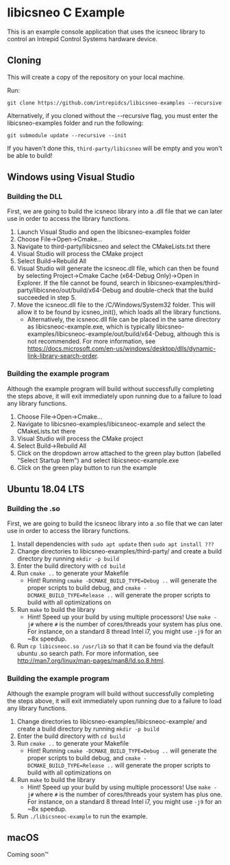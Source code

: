# libicsneo C Example

This is an example console application that uses the icsneoc library to control an Intrepid Control Systems hardware device.

## Cloning
This will create a copy of the repository on your local machine.

Run:
```shell
git clone https://github.com/intrepidcs/libicsneo-examples --recursive
```

Alternatively, if you cloned without the --recursive flag, you must enter the libicsneo-examples folder and run the following:
```shell
git submodule update --recursive --init 
```
If you haven't done this, `third-party/libicsneo` will be empty and you won't be able to build!

## Windows using Visual Studio

### Building the DLL
First, we are going to build the icsneoc library into a .dll file that we can later use in order to access the library functions.
1. Launch Visual Studio and open the libicsneo-examples folder
2. Choose File->Open->Cmake...
3. Navigate to third-party/libicsneo and select the CMakeLists.txt there
4. Visual Studio will process the CMake project
5. Select Build->Rebuild All
6. Visual Studio will generate the icsneoc.dll file, which can then be found by selecting Project->Cmake Cache (x64-Debug Only)->Open in Explorer. If the file cannot be found, search in libicsneo-examples/third-party/libicsneo/out/build/x64-Debug and double-check that the build succeeded in step 5.
7. Move the icsneoc.dll file to the /C/Windows/System32 folder. This will allow it to be found by icsneo_init(), which loads all the library functions.
    * Alternatively, the icsneoc.dll file can be placed in the same directory as libicsneoc-example.exe, which is typically libicsneo-examples/libicsneoc-example/out/build/x64-Debug, although this is not recommended. For more information, see https://docs.microsoft.com/en-us/windows/desktop/dlls/dynamic-link-library-search-order.

### Building the example program
Although the example program will build without successfully completing the steps above, it will exit immediately upon running due to a failure to load any library functions.
1. Choose File->Open->Cmake...
2. Navigate to libicsneo-examples/libicsneoc-example and select the CMakeLists.txt there
3. Visual Studio will process the CMake project
4. Select Build->Rebuild All
5. Click on the dropdown arrow attached to the green play button (labelled "Select Startup Item") and select libicsneoc-example.exe
6. Click on the green play button to run the example

## Ubuntu 18.04 LTS

### Building the .so
First, we are going to build the icsneoc library into a .so file that we can later use in order to access the library functions.
1. Install dependencies with `sudo apt update` then `sudo apt install ???`
2. Change directories to libicsneo-examples/third-party/ and create a build directory by running `mkdir -p build`
3. Enter the build directory with `cd build`
4. Run `cmake ..` to generate your Makefile
	- Hint! Running `cmake -DCMAKE_BUILD_TYPE=Debug ..` will generate the proper scripts to build debug, and `cmake -DCMAKE_BUILD_TYPE=Release ..` will generate the proper scripts to build with all optimizations on
5. Run `make` to build the library
	- Hint! Speed up your build by using multiple processors! Use `make -j#` where `#` is the number of cores/threads your system has plus one. For instance, on a standard 8 thread Intel i7, you might use `-j9` for an ~8x speedup.
6. Run `cp libicsneoc.so /usr/lib` so that it can be found via the default ubuntu .so search path. For more information, see http://man7.org/linux/man-pages/man8/ld.so.8.html.

### Building the example program
Although the example program will build without successfully completing the steps above, it will exit immediately upon running due to a failure to load any library functions.
1. Change directories to libicsneo-examples/libicsneoc-example/ and create a build directory by running `mkdir -p build`
2. Enter the build directory with `cd build`
3. Run `cmake ..` to generate your Makefile
	- Hint! Running `cmake -DCMAKE_BUILD_TYPE=Debug ..` will generate the proper scripts to build debug, and `cmake -DCMAKE_BUILD_TYPE=Release ..` will generate the proper scripts to build with all optimizations on
4. Run `make` to build the library
	- Hint! Speed up your build by using multiple processors! Use `make -j#` where `#` is the number of cores/threads your system has plus one. For instance, on a standard 8 thread Intel i7, you might use `-j9` for an ~8x speedup.
5. Run `./libicsneoc-example` to run the example.

## macOS

Coming soon&trade;